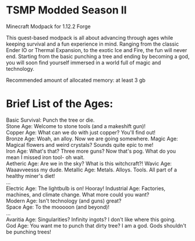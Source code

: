 # TSMP Modded Season II

Minecraft Modpack for 1.12.2 Forge  

This quest-based modpack is all about advancing through ages while keeping survival and a fun experience in mind. Ranging from the classic Ender IO or Thermal Expansion, to the exotic Ice and Fire, the fun will never end. Starting from the basic punching a tree and ending by becoming a god, you will soon find yourself immersed in a world full of magic and technology.  

Recommended amount of allocated memory: at least 3 gb  


# Brief List of the Ages:
Basic Survival: Punch the tree or die.  
Stone Age: Welcome to stone tools (and a makeshift gun)!  
Copper Age: What can we do with just copper? You'll find out!  
Bronze Age: Woah, an alloy. Now we are going somewhere.
Magic Age: Magical flowers and weird crystals? Sounds quite epic to me!  
Iron Age: What's that? Three more guns? Now that's pog. What do you mean I missed iron tool- oh wait.  
Aetheric Age: Are we in the sky? What is this witchcraft?!
Wavic Age: Waaavveesss my dude.
Metallic Age: Metals. Alloys. Tools. All part of a healthy miner's diet!  
...  
Electric Age: The lightbulb is on! Hooray!
Industrial Age: Factories, machines, and climate change. What more could you want?  
Modern Age: Isn't technology (and guns) great?  
Space Age: To the mooooon (and beyond)!  
...  
Avaritia Age: Singularities? Infinity ingots? I don't like where this going.  
God Age: You want me to punch that dirty tree? I am a god. Gods shouldn't be punching trees!  


